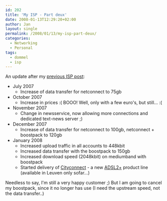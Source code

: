 ```yaml
---
id: 202
title: 'My ISP - Part deux'
date: 2008-01-13T12:29:20+02:00
author: Jan
layout: single
permalink: /2008/01/13/my-isp-part-deux/
categories:
  - Networking
  - Personal
tags:
  - dommel
  - isp
---
```

An update after my [previous ISP post](/2007/02/21/my-isp/):

  * July 2007 
      * Increase of data transfer for netconnect to 75gb
  * October 2007 
      * Increase in prices :( BOOO! Well, only with a few euro's, but still... :(
  * November 2007 
      * Change in newsservice, now allowing more connections and dedicated text-news server ;)
  * December 2007 
      * Increase of data transfer for netconnect to 100gb, netconnect + boostpack to 120gb
  * January 2008 
      * Increased upload traffic in all accounts to 448kbit
      * Increased data transfer with the boostpack to 150gb
      * Increased download speed (2048kbit) on mediumband with boostpack
      * Started delivery of [Cityconnect](http://www.dommel.be/nl/adsl/adsl2.php?cust=home) - a new [ADSL2+](http://en.wikipedia.org/wiki/Asymmetric_Digital_Subscriber_Line_2_Plus) product line (available in Leuven only sofar...)

Needless to say, I'm still a very happy customer ;) But I am going to cancel my boostpack, since it no longer has use (I need the upstream speed, not the data transfer..)